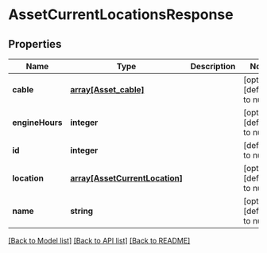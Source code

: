# AssetCurrentLocationsResponse

## Properties
Name | Type | Description | Notes
------------ | ------------- | ------------- | -------------
**cable** | [**array[Asset_cable]**](Asset_cable.md) |  | [optional] [default to null]
**engineHours** | **integer** |  | [optional] [default to null]
**id** | **integer** |  | [default to null]
**location** | [**array[AssetCurrentLocation]**](AssetCurrentLocation.md) |  | [optional] [default to null]
**name** | **string** |  | [optional] [default to null]

[[Back to Model list]](../README.md#documentation-for-models) [[Back to API list]](../README.md#documentation-for-api-endpoints) [[Back to README]](../README.md)


